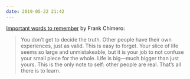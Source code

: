 ```yaml
---
date: 2019-05-22 21:42
---
```


[Important words to remember](https://frankchimero.com/blog/2014/the-only-note-to-self/) by Frank Chimero:
> You don’t get to decide the truth. Other people have their own experiences, just as valid. This is easy to forget. Your slice of life seems so large and unmistakeable, but it is your job to not confuse your small piece for the whole. Life is big—much bigger than just yours. This is the only note to self: other people are real. That’s all there is to learn.
